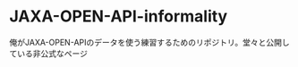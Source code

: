 JAXA-OPEN-API-informality
=========================

俺がJAXA-OPEN-APIのデータを使う練習するためのリポジトリ。堂々と公開している非公式なページ
